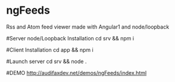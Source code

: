 # ngFeeds
Rss and Atom feed viewer made with Angular1 and node/loopback

#Server node/Loopback Installation
cd srv && npm i

#Client Installation
cd app && npm i

#Launch server
cd srv && node .

#DEMO
http://audifaxdev.net/demos/ngFeeds/index.html
